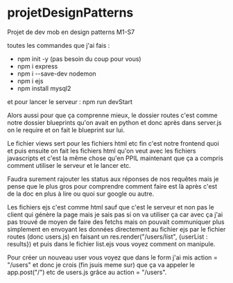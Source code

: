 # projetDesignPatterns
Projet de dev mob en design patterns M1-S7


toutes les commandes que j'ai fais : 

- npm init -y (pas besoin du coup pour vous)
- npm i express
- npm i --save-dev nodemon
- npm i ejs
- npm install mysql2

et pour lancer le serveur : npm run devStart


Alors aussi pour que ça comprenne mieux, le dossier routes c'est comme notre dossier blueprints qu'on avait en python 
et donc après dans server.js on le require et on fait le blueprint sur lui. 

Le fichier views sert pour les fichiers html etc fin c'est notre frontend quoi et puis ensuite on fait les fichiers html qu'on veut avec les fichiers javascripts et c'est la même chose qu'en PPIL maintenant que ça a compris comment utiliser le serveur et le lancer etc.

Faudra surement rajouter les status aux réponses de nos requêtes mais je pense que le plus gros pour comprendre comment faire est là après c'est de la doc en plus à lire ou quoi sur google ou autre.

Les fichiers ejs c'est comme html sauf que c'est le serveur et non pas le client qui génère la page mais je sais pas si on va utiliser ça car avec ça j'ai pas trouvé de moyen de faire des fetchs mais on pouvait communiquer plus simplement en envoyant les données directement au fichier ejs par le fichier routes (donc users.js) en faisant un res.render("/users/list", {userList : results}) et puis dans le fichier list.ejs vous voyez comment on manipule.

Pour créer un nouveau user vous voyez que dans le form j'ai mis action = "/users" et donc je crois (fin jsuis meme sur) que ça va appeler le app.post("/") etc de users.js grâce au action = "/users". 
